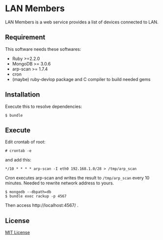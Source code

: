 # LAN Members
LAN Members is a web service provides a list of devices connected to LAN.

## Requirement
This software needs these softwares:

* Ruby >=2.2.0
* MongoDB >= 3.0.6
* arp-scan >= 1.7.4
* cron
* (maybe) ruby-devlop package and C compiler to build needed gems

## Installation
Execute this to resolve dependencies:

	$ bundle

## Execute
Edit crontab of root:

	# crontab -e

and add this:

	*/10 * * * * arp-scan -I eth0 192.168.1.0/28 > /tmp/arp_scan

Cron executes arp-scan and writes the result to `/tmp/arp_scan` every 10 minutes.
Needed to rewrite network address to yours.

	$ mongodb --dbpath=db
	$ bundle exec rackup -p 4567

Then access http://localhost:4567/ .

## License
[MIT License](http://opensource.org/licenses/MIT)

